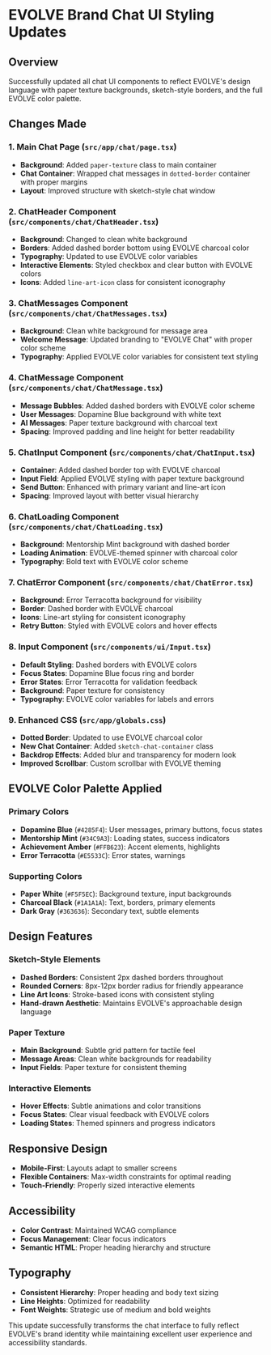 # EVOLVE Brand Chat UI Styling Updates

## Overview
Successfully updated all chat UI components to reflect EVOLVE's design language with paper texture backgrounds, sketch-style borders, and the full EVOLVE color palette.

## Changes Made

### 1. Main Chat Page (`src/app/chat/page.tsx`)
- **Background**: Added `paper-texture` class to main container
- **Chat Container**: Wrapped chat messages in `dotted-border` container with proper margins
- **Layout**: Improved structure with sketch-style chat window

### 2. ChatHeader Component (`src/components/chat/ChatHeader.tsx`)
- **Background**: Changed to clean white background
- **Borders**: Added dashed border bottom using EVOLVE charcoal color
- **Typography**: Updated to use EVOLVE color variables
- **Interactive Elements**: Styled checkbox and clear button with EVOLVE colors
- **Icons**: Added `line-art-icon` class for consistent iconography

### 3. ChatMessages Component (`src/components/chat/ChatMessages.tsx`)
- **Background**: Clean white background for message area
- **Welcome Message**: Updated branding to "EVOLVE Chat" with proper color scheme
- **Typography**: Applied EVOLVE color variables for consistent text styling

### 4. ChatMessage Component (`src/components/chat/ChatMessage.tsx`)
- **Message Bubbles**: Added dashed borders with EVOLVE color scheme
- **User Messages**: Dopamine Blue background with white text
- **AI Messages**: Paper texture background with charcoal text
- **Spacing**: Improved padding and line height for better readability

### 5. ChatInput Component (`src/components/chat/ChatInput.tsx`)
- **Container**: Added dashed border top with EVOLVE charcoal
- **Input Field**: Applied EVOLVE styling with paper texture background
- **Send Button**: Enhanced with primary variant and line-art icon
- **Spacing**: Improved layout with better visual hierarchy

### 6. ChatLoading Component (`src/components/chat/ChatLoading.tsx`)
- **Background**: Mentorship Mint background with dashed border
- **Loading Animation**: EVOLVE-themed spinner with charcoal color
- **Typography**: Bold text with EVOLVE color scheme

### 7. ChatError Component (`src/components/chat/ChatError.tsx`)
- **Background**: Error Terracotta background for visibility
- **Border**: Dashed border with EVOLVE charcoal
- **Icons**: Line-art styling for consistent iconography
- **Retry Button**: Styled with EVOLVE colors and hover effects

### 8. Input Component (`src/components/ui/Input.tsx`)
- **Default Styling**: Dashed borders with EVOLVE colors
- **Focus States**: Dopamine Blue focus ring and border
- **Error States**: Error Terracotta for validation feedback
- **Background**: Paper texture for consistency
- **Typography**: EVOLVE color variables for labels and errors

### 9. Enhanced CSS (`src/app/globals.css`)
- **Dotted Border**: Updated to use EVOLVE charcoal color
- **New Chat Container**: Added `sketch-chat-container` class
- **Backdrop Effects**: Added blur and transparency for modern look
- **Improved Scrollbar**: Custom scrollbar with EVOLVE theming

## EVOLVE Color Palette Applied

### Primary Colors
- **Dopamine Blue** (`#4285F4`): User messages, primary buttons, focus states
- **Mentorship Mint** (`#34C9A3`): Loading states, success indicators
- **Achievement Amber** (`#FFB623`): Accent elements, highlights
- **Error Terracotta** (`#E5533C`): Error states, warnings

### Supporting Colors
- **Paper White** (`#F5F5EC`): Background texture, input backgrounds
- **Charcoal Black** (`#1A1A1A`): Text, borders, primary elements
- **Dark Gray** (`#363636`): Secondary text, subtle elements

## Design Features

### Sketch-Style Elements
- **Dashed Borders**: Consistent 2px dashed borders throughout
- **Rounded Corners**: 8px-12px border radius for friendly appearance
- **Line Art Icons**: Stroke-based icons with consistent styling
- **Hand-drawn Aesthetic**: Maintains EVOLVE's approachable design language

### Paper Texture
- **Main Background**: Subtle grid pattern for tactile feel
- **Message Areas**: Clean white backgrounds for readability
- **Input Fields**: Paper texture for consistent theming

### Interactive Elements
- **Hover Effects**: Subtle animations and color transitions
- **Focus States**: Clear visual feedback with EVOLVE colors
- **Loading States**: Themed spinners and progress indicators

## Responsive Design
- **Mobile-First**: Layouts adapt to smaller screens
- **Flexible Containers**: Max-width constraints for optimal reading
- **Touch-Friendly**: Properly sized interactive elements

## Accessibility
- **Color Contrast**: Maintained WCAG compliance
- **Focus Management**: Clear focus indicators
- **Semantic HTML**: Proper heading hierarchy and structure

## Typography
- **Consistent Hierarchy**: Proper heading and body text sizing
- **Line Heights**: Optimized for readability
- **Font Weights**: Strategic use of medium and bold weights

This update successfully transforms the chat interface to fully reflect EVOLVE's brand identity while maintaining excellent user experience and accessibility standards.
